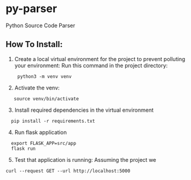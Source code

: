 # py-parser

Python Source Code Parser

## How To Install:
1. Create a local virtual environment for the project to prevent polluting your environment:
Run this command in the project directory:
    ```shell script
     python3 -m venv venv
   ```
   
2. Activate the venv:
  ```shell script
     source venv/bin/activate
  ```

3. Install required dependencies in the virtual environment
  ```shell script
    pip install -r requirements.txt
  ```

4. Run flask application
```shell script
  export FLASK_APP=src/app
  flask run
```
    
    
5. Test that application is running: Assuming the project we
```shell script
curl --request GET --url http://localhost:5000
```